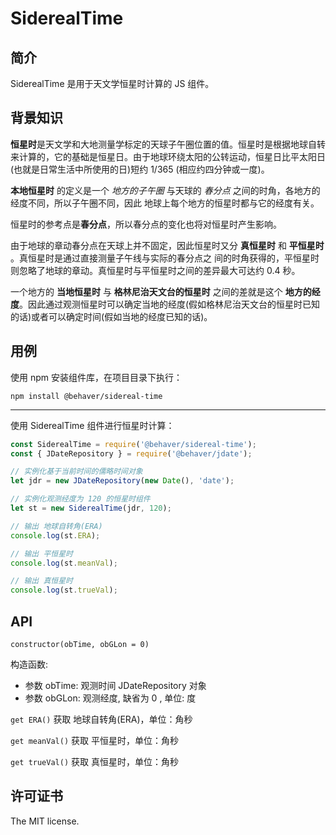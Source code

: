 # SiderealTime

## 简介

SiderealTime 是用于天文学恒星时计算的 JS 组件。

## 背景知识

**恒星时**是天文学和大地测量学标定的天球子午圈位置的值。恒星时是根据地球自转来计算的，它的基础是恒星日。由于地球环绕太阳的公转运动，恒星日比平太阳日(也就是日常生活中所使用的日)短约 1/365 (相应约四分钟或一度)。

**本地恒星时** 的定义是一个 *地方的子午圈* 与天球的 *春分点* 之间的时角，各地方的经度不同，所以子午圈不同，因此 地球上每个地方的恒星时都与它的经度有关。

恒星时的参考点是**春分点**，所以春分点的变化也将对恒星时产生影响。

由于地球的章动春分点在天球上并不固定，因此恒星时又分 **真恒星时** 和 **平恒星时** 。真恒星时是通过直接测量子午线与实际的春分点之 间的时角获得的，平恒星时则忽略了地球的章动。真恒星时与平恒星时之间的差异最大可达约 0.4 秒。

一个地方的 **当地恒星时** 与 **格林尼治天文台的恒星时** 之间的差就是这个 **地方的经度**。因此通过观测恒星时可以确定当地的经度(假如格林尼治天文台的恒星时已知的话)或者可以确定时间(假如当地的经度已知的话)。

## 用例

使用 npm 安装组件库，在项目目录下执行：

`npm install @behaver/sidereal-time`

---

使用 SiderealTime 组件进行恒星时计算：

```js
const SiderealTime = require('@behaver/sidereal-time');
const { JDateRepository } = require('@behaver/jdate');

// 实例化基于当前时间的儒略时间对象
let jdr = new JDateRepository(new Date(), 'date');

// 实例化观测经度为 120 的恒星时组件
let st = new SiderealTime(jdr, 120);

// 输出 地球自转角(ERA)
console.log(st.ERA);

// 输出 平恒星时
console.log(st.meanVal);

// 输出 真恒星时
console.log(st.trueVal);
```

## API

`constructor(obTime, obGLon = 0)` 

构造函数: 

* 参数 obTime: 观测时间 JDateRepository 对象
* 参数 obGLon: 观测经度, 缺省为 0 , 单位: 度

`get ERA()` 获取 地球自转角(ERA)，单位：角秒

`get meanVal()` 获取 平恒星时，单位：角秒

`get trueVal()` 获取 真恒星时，单位：角秒

## 许可证书

The MIT license.